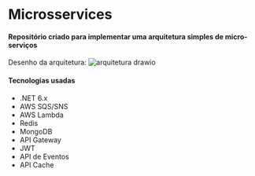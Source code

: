 # Microsservices

#### Repositório criado para implementar uma arquitetura simples de micro-serviços 

Desenho da arquitetura:
![arquitetura drawio](https://github.com/Miguel-Bit-Debug/Microsservices/assets/57414379/82135677-981e-4733-b495-c046864face7)


#### Tecnologias usadas
  - .NET 6.x
  - AWS SQS/SNS
  - AWS Lambda
  - Redis
  - MongoDB
  - API Gateway
  - JWT
  - API de Eventos
  - API Cache 
